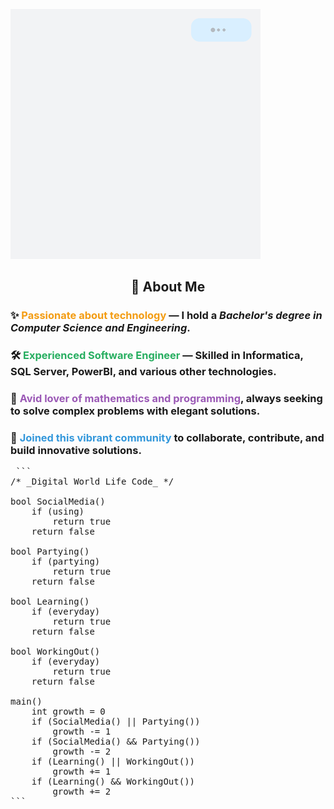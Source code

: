 
 ![Intro GIF](https://github.com/tusharBytes404/tusharBytes404/blob/main/intro_gif.gif?raw=true)


<h2 align="center">🚀 About Me</h2>

<h3>✨ <span style="color:#f39c12">Passionate about technology</span> — I hold a <i>Bachelor's degree in Computer Science and Engineering</i>.</h3>
<h3>🛠 <span style="color:#27ae60">Experienced Software Engineer</span> — Skilled in <b>Informatica</b>, <b>SQL Server</b>, <b>PowerBI</b>, and various other technologies.</h3>
<h3>📐 <span style="color:#9b59b6">Avid lover of mathematics and programming</span>, always seeking to solve complex problems with elegant solutions.</h3>
<h3>🤝 <span style="color:#3498db">Joined this vibrant community</span> to collaborate, contribute, and build innovative solutions.</h3>







<pre> ``` 
/* _Digital World Life Code_ */

bool SocialMedia() 
	if (using) 
		return true
	return false

bool Partying()  
	if (partying) 
		return true 
	return false 

bool Learning()  
	if (everyday) 
		return true 
	return false  

bool WorkingOut()  
	if (everyday) 
		return true
	return false  
	
main() 
	int growth = 0 
	if (SocialMedia() || Partying()) 
		growth -= 1 
	if (SocialMedia() && Partying()) 
		growth -= 2
	if (Learning() || WorkingOut()) 
		growth += 1 
	if (Learning() && WorkingOut()) 
		growth += 2 
``` </pre>
<!---
tusharx0809/tusharx0809 is a ✨ particular ✨ repository because its `README.md` (this file) appears on your GitHub profile.
You can click the Preview link to take a look at your changes.
--->
